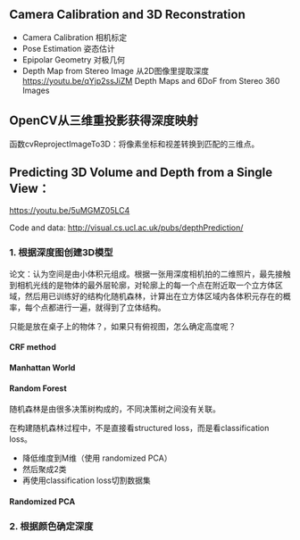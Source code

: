 ## Camera Calibration and 3D Reconstration 

* Camera Calibration 相机标定
* Pose Estimation 姿态估计
* Epipolar Geometry 对极几何
* Depth Map from Stereo Image 从2D图像里提取深度
  https://youtu.be/qYjp2ssJiZM Depth Maps and 6DoF from Stereo 360 Images



## OpenCV从三维重投影获得深度映射

函数cvReprojectImageTo3D：将像素坐标和视差转换到匹配的三维点。



## Predicting 3D Volume and Depth from a Single View：

https://youtu.be/5uMGMZ05LC4

Code and data: http://visual.cs.ucl.ac.uk/pubs/depthPrediction/

### 1. 根据深度图创建3D模型

论文：认为空间是由小体积元组成。根据一张用深度相机拍的二维照片，最先接触到相机光线的是物体的最外层轮廓，对轮廓上的每一个点在附近取一个立方体区域，然后用已训练好的结构化随机森林，计算出在立方体区域内各体积元存在的概率，每个点都进行一遍，就得到了立体结构。

只能是放在桌子上的物体？，如果只有俯视图，怎么确定高度呢？

#### CRF method

#### Manhattan World 

#### Random Forest

随机森林是由很多决策树构成的，不同决策树之间没有关联。

在构建随机森林过程中，不是直接看structured loss，而是看classification loss。

* 降低维度到M维（使用 randomized PCA）
* 然后聚成2类
* 再使用classification loss切割数据集

#### Randomized PCA





### 2. 根据颜色确定深度

